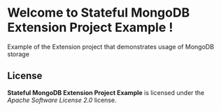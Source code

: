 # Welcome to Stateful MongoDB Extension Project Example !


Example of the Extension project that demonstrates usage of MongoDB storage



## License

**Stateful MongoDB Extension Project Example** is licensed under the *Apache Software License 2.0* license.
